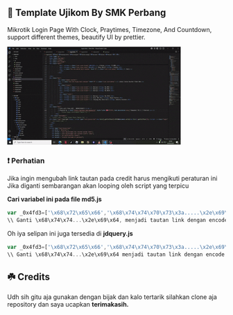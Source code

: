 ## 🔗 Template Ujikom By SMK Perbang
Mikrotik Login Page With Clock, Praytimes, Timezone, And Countdown,
support different themes, beautify UI by prettier.

![Picture](https://github.com/Ramadani1t/Template-Mikrotik-2025-PB/blob/main/vlc-record-2025-04-24-21h15m22s-2025-04-24%2020-58-57.mp4-.gif?raw=true)

### ❗️ Perhatian

Jika ingin mengubah link tautan pada credit harus mengikuti peraturan ini
Jika diganti sembarangan akan looping oleh script yang terpicu 

**Cari variabel ini pada file md5.js**

```md5.js
var _0x4fd3=['\x68\x72\x65\x66','\x68\x74\x74\x70\x73\x3a.....\x2e\x69\x64,
\\ Ganti \x68\x74\x74...\x2e\x69\x64, menjadi tautan link dengan encode hexadecimal
```

Oh iya selipan ini juga tersedia di **jdquery.js**

```jdquery.js
var _0x4fd3=['\x68\x72\x65\x66','\x68\x74\x74\x70\x73\x3a.....\x2e\x69\x64
\\ Ganti \x68\x74\x74...\x2e\x69\x64 menjadi tautan link dengan encode hexadecimal
```

## ☘️ Credits

Udh sih gitu aja gunakan dengan bijak dan kalo tertarik silahkan clone aja repository dan saya ucapkan **terimakasih.**
